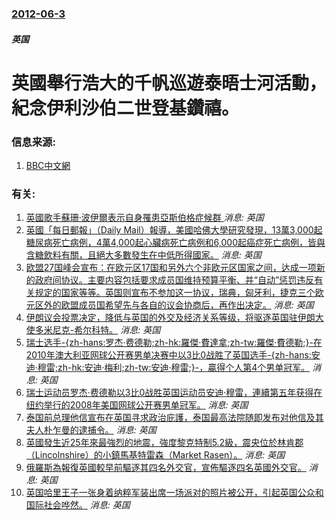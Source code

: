 ### [2012-06-3](/news/2012/06/3/index.md)

##### 英国
#  英國舉行浩大的千帆巡遊泰晤士河活動，紀念伊利沙伯二世登基鑽禧。 




### 信息来源:

1. [BBC中文網](http://www.bbc.co.uk/ukchina/simp/uk_life/2012/06/120603_life_jubliee_pageant.shtml)

### 有关:

1. [ 英國歌手蘇珊·波伊爾表示自身罹患亞斯伯格症候群 ](/zh/news/2013/12/9/英國歌手蘇珊-波伊爾表示自身罹患亞斯伯格症候群.md) _消息: 英国_
2. [英國「每日郵報」（Daily Mail）報導，美國哈佛大學研究發現，13萬3,000起糖尿病死亡病例，4萬4,000起心臟病死亡病例和6,000起癌症死亡病例，皆與含糖飲料有關，且絕大多數發生在中低所得國家。](/zh/news/2013/03/20/英國-每日郵報-Daily-Mail-報導-美國哈佛大學研究發現-13萬3000起糖尿病死亡病例-4萬4000起心.md) _消息: 英国_
3. [欧盟27国峰会宣布：在欧元区17国和另外六个非欧元区国家之间，达成一项新的政府间协议。主要内容包括要求成员国维持预算平衡、并“自动”惩罚违反有关规定的国家等等。英国则宣布不参加这一协议，瑞典，匈牙利，捷克三个欧元区外的欧盟成员国希望先与各自的议会协商后，再作出决定。](/zh/news/2011/12/9/欧盟27国峰会宣布-在欧元区17国和另外六个非欧元区国家之间-达成一项新的政府间协议-主要内容包括要求成员国维持预算平衡.md) _消息: 英国_
4. [ 伊朗议会投票决定，降低与英国的外交及经济关系等级，将驱逐英国驻伊朗大使多米尼克-希尔科特。](/zh/news/2011/11/27/伊朗议会投票决定-降低与英国的外交及经济关系等级-将驱逐英国驻伊朗大使多米尼克-希尔科特.md) _消息: 英国_
5. [ 瑞士选手-{zh-hans:罗杰·费德勒;zh-hk:羅傑·費達拿;zh-tw:羅傑·費德勒;}-在2010年澳大利亚网球公开赛男单决赛中以3比0战胜了英国选手-{zh-hans:安迪·穆雷;zh-hk:安迪·梅利;zh-tw:安迪·穆雷;}-，贏得个人第4个男单冠军。](/zh/news/2010/01/31/瑞士选手-zh-hans-罗杰-费德勒-zh-hk-羅傑-費達拿-zh-tw-羅傑-費德勒-在2010年澳大利亚.md) _消息: 英国_
6. [瑞士运动员罗杰·费德勒以3比0战胜英国运动员安迪·穆雷，連續第五年获得在纽约举行的2008年美国网球公开赛男单冠军。](/zh/news/2008/09/8/瑞士运动员罗杰-费德勒以3比0战胜英国运动员安迪-穆雷-連續第五年获得在纽约举行的2008年美国网球公开赛男单冠军.md) _消息: 英国_
7. [ 泰国前总理他信宣布在英国寻求政治庇護，泰国最高法院随即发布对他信及其夫人朴乍曼的逮捕令。](/zh/news/2008/08/11/泰国前总理他信宣布在英国寻求政治庇護-泰国最高法院随即发布对他信及其夫人朴乍曼的逮捕令.md) _消息: 英国_
8. [英國發生近25年來最強烈的地震，強度黎克特制5.2級，震央位於林肯郡（Lincolnshire）的小鎮馬基特雷森（Market Rasen）。](/zh/news/2008/02/27/英國發生近25年來最強烈的地震-強度黎克特制52級-震央位於林肯郡-Lincolnshire-的小鎮馬基特雷森-Mar.md) _消息: 英国_
9. [俄羅斯為報復英國較早前驅逐其四名外交官，宣佈驅逐四名英國外交官。](/zh/news/2007/07/19/俄羅斯為報復英國較早前驅逐其四名外交官-宣佈驅逐四名英國外交官.md) _消息: 英国_
10. [ 英国哈里王子一张身着纳粹军装出席一场派对的照片被公开，引起英国公众和国际社会哗然。](/zh/news/2005/01/13/英国哈里王子一张身着纳粹军装出席一场派对的照片被公开-引起英国公众和国际社会哗然.md) _消息: 英国_
